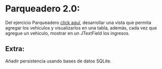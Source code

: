 # Parqueadero 2.0:

Del ejercicio Parqueadero [click aquí](https://github.com/formadorcarlosbenitez/semana2/tree/main/semana_4/4_conjuntos/parqueadero), desarrollar una vista que permita agregar los vehiculos y visualizarlos en una tabla, además, cada vez que agregue un vehiculo, mostrar en un JTextField los ingresos.

## Extra:

Añadir persistencia usando bases de datos SQLite.